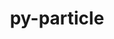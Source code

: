 ---
title: "py-particle"
layout: cache
categories: [package, develop]
meta: {"compilers": ["gcc@=11.4.0"], "num_specs": 6, "num_specs_by_stack": {"hep": 6, "root": 6}, "oss": ["ubuntu22.04"], "platforms": ["linux"], "stacks": ["hep", "root"], "targets": ["x86_64_v3"], "versions": ["0.25.2"]}
spec_details: [{"compiler": "gcc@=11.4.0", "hash": "bpyw2aldud4v6mrgtcgeygsqo6kxa55n", "os": "ubuntu22.04", "platform": "linux", "size": "-", "stacks": ["hep", "root"], "tarball": "https://binaries.spack.io/develop/build_cache/linux-ubuntu22.04-x86_64_v3/gcc-11.4.0/py-particle-0.25.2/linux-ubuntu22.04-x86_64_v3-gcc-11.4.0-py-particle-0.25.2-bpyw2aldud4v6mrgtcgeygsqo6kxa55n.spack", "target": "x86_64_v3", "variants": ["build_system=python_pip"], "versions": ["0.25.2"]}, {"compiler": "gcc@=11.4.0", "hash": "surylzdyviy6hi6zfx36wuciertevpx3", "os": "ubuntu22.04", "platform": "linux", "size": "-", "stacks": ["hep", "root"], "tarball": "https://binaries.spack.io/develop/build_cache/linux-ubuntu22.04-x86_64_v3/gcc-11.4.0/py-particle-0.25.2/linux-ubuntu22.04-x86_64_v3-gcc-11.4.0-py-particle-0.25.2-surylzdyviy6hi6zfx36wuciertevpx3.spack", "target": "x86_64_v3", "variants": ["build_system=python_pip"], "versions": ["0.25.2"]}, {"compiler": "gcc@=11.4.0", "hash": "x6fm4vxneqci6jzef4fupq2wecay4fs2", "os": "ubuntu22.04", "platform": "linux", "size": "-", "stacks": ["hep", "root"], "tarball": "https://binaries.spack.io/develop/build_cache/linux-ubuntu22.04-x86_64_v3/gcc-11.4.0/py-particle-0.25.2/linux-ubuntu22.04-x86_64_v3-gcc-11.4.0-py-particle-0.25.2-x6fm4vxneqci6jzef4fupq2wecay4fs2.spack", "target": "x86_64_v3", "variants": ["build_system=python_pip"], "versions": ["0.25.2"]}, {"compiler": "gcc@=11.4.0", "hash": "y4dalbnyw73yvqy765rrgoqcr2vpjir5", "os": "ubuntu22.04", "platform": "linux", "size": "-", "stacks": ["hep", "root"], "tarball": "https://binaries.spack.io/develop/build_cache/linux-ubuntu22.04-x86_64_v3/gcc-11.4.0/py-particle-0.25.2/linux-ubuntu22.04-x86_64_v3-gcc-11.4.0-py-particle-0.25.2-y4dalbnyw73yvqy765rrgoqcr2vpjir5.spack", "target": "x86_64_v3", "variants": ["build_system=python_pip"], "versions": ["0.25.2"]}, {"compiler": "gcc@=11.4.0", "hash": "yg3rklureyej4hz2v3z3d4esnhikda5j", "os": "ubuntu22.04", "platform": "linux", "size": "-", "stacks": ["hep", "root"], "tarball": "https://binaries.spack.io/develop/build_cache/linux-ubuntu22.04-x86_64_v3/gcc-11.4.0/py-particle-0.25.2/linux-ubuntu22.04-x86_64_v3-gcc-11.4.0-py-particle-0.25.2-yg3rklureyej4hz2v3z3d4esnhikda5j.spack", "target": "x86_64_v3", "variants": ["build_system=python_pip"], "versions": ["0.25.2"]}, {"compiler": "gcc@=11.4.0", "hash": "zwqlnegrwq7m33v25ygzbltxgshfxh6y", "os": "ubuntu22.04", "platform": "linux", "size": "-", "stacks": ["hep", "root"], "tarball": "https://binaries.spack.io/develop/build_cache/linux-ubuntu22.04-x86_64_v3/gcc-11.4.0/py-particle-0.25.2/linux-ubuntu22.04-x86_64_v3-gcc-11.4.0-py-particle-0.25.2-zwqlnegrwq7m33v25ygzbltxgshfxh6y.spack", "target": "x86_64_v3", "variants": ["build_system=python_pip"], "versions": ["0.25.2"]}]
---